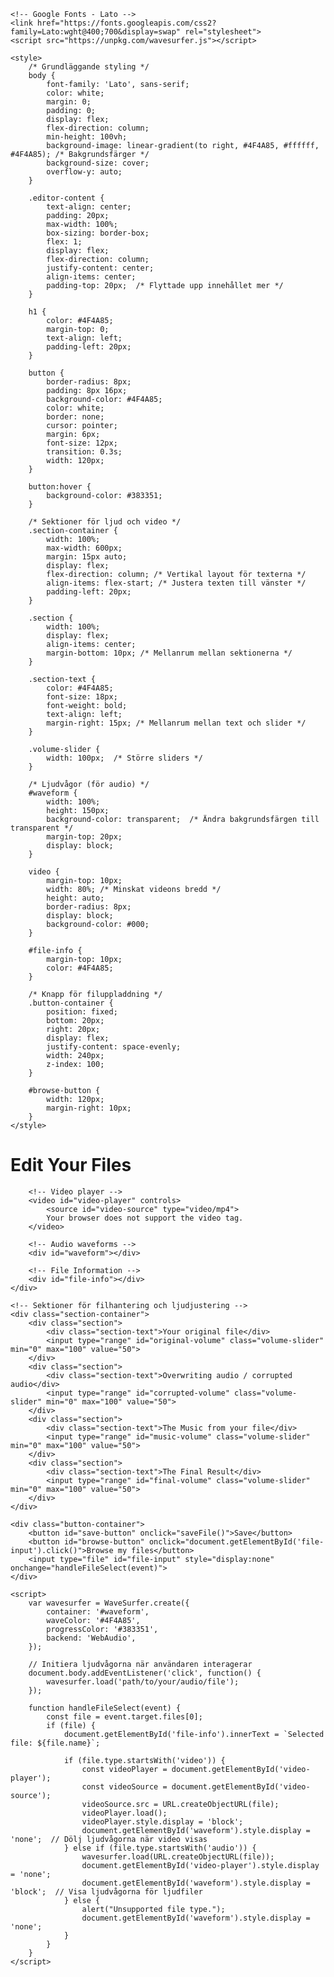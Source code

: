 <!DOCTYPE html>
<html lang="en">
<head>
    <meta charset="UTF-8">
    <meta name="viewport" content="width=device-width, initial-scale=1.0">
    <title>File Editor</title>

    <!-- Google Fonts - Lato -->
    <link href="https://fonts.googleapis.com/css2?family=Lato:wght@400;700&display=swap" rel="stylesheet">
    <script src="https://unpkg.com/wavesurfer.js"></script>

    <style>
        /* Grundläggande styling */
        body {
            font-family: 'Lato', sans-serif;
            color: white;
            margin: 0;
            padding: 0;
            display: flex;
            flex-direction: column;
            min-height: 100vh;
            background-image: linear-gradient(to right, #4F4A85, #ffffff, #4F4A85); /* Bakgrundsfärger */
            background-size: cover;
            overflow-y: auto;
        }

        .editor-content {
            text-align: center;
            padding: 20px;
            max-width: 100%;
            box-sizing: border-box;
            flex: 1;
            display: flex;
            flex-direction: column;
            justify-content: center;
            align-items: center;
            padding-top: 20px;  /* Flyttade upp innehållet mer */
        }

        h1 {
            color: #4F4A85;
            margin-top: 0;
            text-align: left;
            padding-left: 20px;
        }

        button {
            border-radius: 8px;
            padding: 8px 16px;
            background-color: #4F4A85;
            color: white;
            border: none;
            cursor: pointer;
            margin: 6px;
            font-size: 12px;
            transition: 0.3s;
            width: 120px;
        }

        button:hover {
            background-color: #383351;
        }

        /* Sektioner för ljud och video */
        .section-container {
            width: 100%;
            max-width: 600px;
            margin: 15px auto;
            display: flex;
            flex-direction: column; /* Vertikal layout för texterna */
            align-items: flex-start; /* Justera texten till vänster */
            padding-left: 20px;
        }

        .section {
            width: 100%;
            display: flex;
            align-items: center;
            margin-bottom: 10px; /* Mellanrum mellan sektionerna */
        }

        .section-text {
            color: #4F4A85;
            font-size: 18px;
            font-weight: bold;
            text-align: left;
            margin-right: 15px; /* Mellanrum mellan text och slider */
        }

        .volume-slider {
            width: 100px;  /* Större sliders */
        }

        /* Ljudvågor (för audio) */
        #waveform {
            width: 100%;
            height: 150px;
            background-color: transparent;  /* Ändra bakgrundsfärgen till transparent */
            margin-top: 20px;
            display: block;
        }

        video {
            margin-top: 10px;
            width: 80%; /* Minskat videons bredd */
            height: auto;
            border-radius: 8px;
            display: block;
            background-color: #000;
        }

        #file-info {
            margin-top: 10px;
            color: #4F4A85;
        }

        /* Knapp för filuppladdning */
        .button-container {
            position: fixed;
            bottom: 20px;
            right: 20px;
            display: flex;
            justify-content: space-evenly;
            width: 240px;
            z-index: 100;
        }

        #browse-button {
            width: 120px;
            margin-right: 10px;
        }
    </style>
</head>
<body>
    <div class="editor-content">
        <h1>Edit Your Files</h1>  <!-- Rubrik ändrad -->

        <!-- Video player -->
        <video id="video-player" controls>
            <source id="video-source" type="video/mp4">
            Your browser does not support the video tag.
        </video>

        <!-- Audio waveforms -->
        <div id="waveform"></div>

        <!-- File Information -->
        <div id="file-info"></div>
    </div>

    <!-- Sektioner för filhantering och ljudjustering -->
    <div class="section-container">
        <div class="section">
            <div class="section-text">Your original file</div>
            <input type="range" id="original-volume" class="volume-slider" min="0" max="100" value="50">
        </div>
        <div class="section">
            <div class="section-text">Overwriting audio / corrupted audio</div>
            <input type="range" id="corrupted-volume" class="volume-slider" min="0" max="100" value="50">
        </div>
        <div class="section">
            <div class="section-text">The Music from your file</div>
            <input type="range" id="music-volume" class="volume-slider" min="0" max="100" value="50">
        </div>
        <div class="section">
            <div class="section-text">The Final Result</div>
            <input type="range" id="final-volume" class="volume-slider" min="0" max="100" value="50">
        </div>
    </div>

    <div class="button-container">
        <button id="save-button" onclick="saveFile()">Save</button>
        <button id="browse-button" onclick="document.getElementById('file-input').click()">Browse my files</button>
        <input type="file" id="file-input" style="display:none" onchange="handleFileSelect(event)">
    </div>

    <script>
        var wavesurfer = WaveSurfer.create({
            container: '#waveform',
            waveColor: '#4F4A85',
            progressColor: '#383351',
            backend: 'WebAudio',
        });

        // Initiera ljudvågorna när användaren interagerar
        document.body.addEventListener('click', function() {
            wavesurfer.load('path/to/your/audio/file');
        });

        function handleFileSelect(event) {
            const file = event.target.files[0];
            if (file) {
                document.getElementById('file-info').innerText = `Selected file: ${file.name}`;

                if (file.type.startsWith('video')) {
                    const videoPlayer = document.getElementById('video-player');
                    const videoSource = document.getElementById('video-source');
                    videoSource.src = URL.createObjectURL(file);
                    videoPlayer.load();
                    videoPlayer.style.display = 'block';
                    document.getElementById('waveform').style.display = 'none';  // Dölj ljudvågorna när video visas
                } else if (file.type.startsWith('audio')) {
                    wavesurfer.load(URL.createObjectURL(file));
                    document.getElementById('video-player').style.display = 'none';
                    document.getElementById('waveform').style.display = 'block';  // Visa ljudvågorna för ljudfiler
                } else {
                    alert("Unsupported file type.");
                    document.getElementById('waveform').style.display = 'none';
                }
            }
        }
    </script>
</body>
</html>

